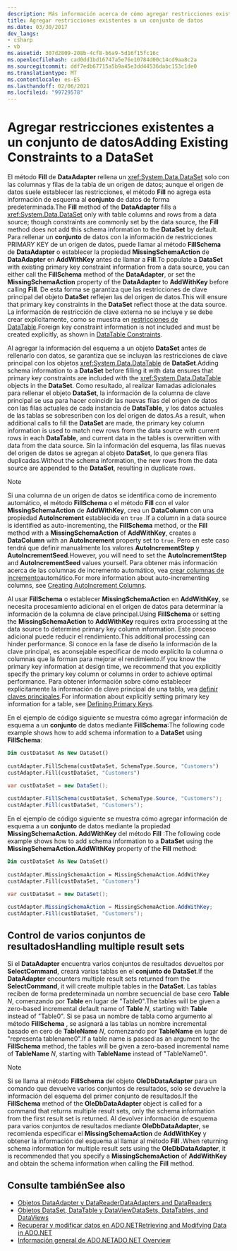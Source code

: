 ```yaml
---
description: Más información acerca de cómo agregar restricciones existentes a un conjunto de información
title: Agregar restricciones existentes a un conjunto de datos
ms.date: 03/30/2017
dev_langs:
- csharp
- vb
ms.assetid: 307d2809-208b-4cf8-b6a9-5d16f15fc16c
ms.openlocfilehash: cad0dd1bd16747a5e76e10784d00c14cd9aa8c2a
ms.sourcegitcommit: ddf7edb67715a5b9a45e3dd44536dabc153c1de0
ms.translationtype: MT
ms.contentlocale: es-ES
ms.lasthandoff: 02/06/2021
ms.locfileid: "99729578"
---
```

# <a name="adding-existing-constraints-to-a-dataset"></a><span data-ttu-id="93fe5-103">Agregar restricciones existentes a un conjunto de datos</span><span class="sxs-lookup"><span data-stu-id="93fe5-103">Adding Existing Constraints to a DataSet</span></span>

<span data-ttu-id="93fe5-104">El método **Fill** de **DataAdapter** rellena un <xref:System.Data.DataSet> solo con las columnas y filas de la tabla de un origen de datos; aunque el origen de datos suele establecer las restricciones, el método **Fill** no agrega esta información de esquema al **conjunto** de datos de forma predeterminada.</span><span class="sxs-lookup"><span data-stu-id="93fe5-104">The **Fill** method of the **DataAdapter** fills a <xref:System.Data.DataSet> only with table columns and rows from a data source; though constraints are commonly set by the data source, the **Fill** method does not add this schema information to the **DataSet** by default.</span></span> <span data-ttu-id="93fe5-105">Para rellenar un **conjunto** de datos con la información de restricciones PRIMARY KEY de un origen de datos, puede llamar al método **FillSchema** de **DataAdapter** o establecer la propiedad **MissingSchemaAction** de **DataAdapter** en **AddWithKey** antes de llamar a **Fill**.</span><span class="sxs-lookup"><span data-stu-id="93fe5-105">To populate a **DataSet** with existing primary key constraint information from a data source, you can either call the **FillSchema** method of the **DataAdapter**, or set the **MissingSchemaAction** property of the **DataAdapter** to **AddWithKey** before calling **Fill**.</span></span> <span data-ttu-id="93fe5-106">De esta forma se garantiza que las restricciones de clave principal del objeto **DataSet** reflejen las del origen de datos.</span><span class="sxs-lookup"><span data-stu-id="93fe5-106">This will ensure that primary key constraints in the **DataSet** reflect those at the data source.</span></span> <span data-ttu-id="93fe5-107">La información de restricción de clave externa no se incluye y se debe crear explícitamente, como se muestra en [restricciones de DataTable](./dataset-datatable-dataview/datatable-constraints.md).</span><span class="sxs-lookup"><span data-stu-id="93fe5-107">Foreign key constraint information is not included and must be created explicitly, as shown in [DataTable Constraints](./dataset-datatable-dataview/datatable-constraints.md).</span></span>  
  
<span data-ttu-id="93fe5-108">Al agregar la información del esquema a un objeto **DataSet** antes de rellenarlo con datos, se garantiza que se incluyan las restricciones de clave principal con los objetos <xref:System.Data.DataTable> de **DataSet**.</span><span class="sxs-lookup"><span data-stu-id="93fe5-108">Adding schema information to a **DataSet** before filling it with data ensures that primary key constraints are included with the <xref:System.Data.DataTable> objects in the **DataSet**.</span></span> <span data-ttu-id="93fe5-109">Como resultado, al realizar llamadas adicionales para rellenar el objeto **DataSet**, la información de la columna de clave principal se usa para hacer coincidir las nuevas filas del origen de datos con las filas actuales de cada instancia de **DataTable**, y los datos actuales de las tablas se sobrescriben con los del origen de datos.</span><span class="sxs-lookup"><span data-stu-id="93fe5-109">As a result, when additional calls to fill the **DataSet** are made, the primary key column information is used to match new rows from the data source with current rows in each **DataTable**, and current data in the tables is overwritten with data from the data source.</span></span> <span data-ttu-id="93fe5-110">Sin la información del esquema, las filas nuevas del origen de datos se agregan al objeto **DataSet**, lo que genera filas duplicadas.</span><span class="sxs-lookup"><span data-stu-id="93fe5-110">Without the schema information, the new rows from the data source are appended to the **DataSet**, resulting in duplicate rows.</span></span>  
  
> [!NOTE]
> <span data-ttu-id="93fe5-111">Si una columna de un origen de datos se identifica como de incremento automático, el método **FillSchema** o el método **Fill** con el valor **MissingSchemaAction** de **AddWithKey**, crea un **DataColumn** con una propiedad **AutoIncrement** establecida en `true` .</span><span class="sxs-lookup"><span data-stu-id="93fe5-111">If a column in a data source is identified as auto-incrementing, the **FillSchema** method, or the **Fill** method with a **MissingSchemaAction** of **AddWithKey**, creates a **DataColumn** with an **AutoIncrement** property set to `true`.</span></span> <span data-ttu-id="93fe5-112">Pero en este caso tendrá que definir manualmente los valores **AutoIncrementStep** y **AutoIncrementSeed**.</span><span class="sxs-lookup"><span data-stu-id="93fe5-112">However, you will need to set the **AutoIncrementStep** and **AutoIncrementSeed** values yourself.</span></span> <span data-ttu-id="93fe5-113">Para obtener más información acerca de las columnas de incremento automático, vea [crear columnas de incremento](./dataset-datatable-dataview/creating-autoincrement-columns.md)automático.</span><span class="sxs-lookup"><span data-stu-id="93fe5-113">For more information about auto-incrementing columns, see [Creating AutoIncrement Columns](./dataset-datatable-dataview/creating-autoincrement-columns.md).</span></span>  
  
<span data-ttu-id="93fe5-114">Al usar **FillSchema** o establecer **MissingSchemaAction** en **AddWithKey**, se necesita procesamiento adicional en el origen de datos para determinar la información de la columna de clave principal.</span><span class="sxs-lookup"><span data-stu-id="93fe5-114">Using **FillSchema** or setting the **MissingSchemaAction** to **AddWithKey** requires extra processing at the data source to determine primary key column information.</span></span> <span data-ttu-id="93fe5-115">Este proceso adicional puede reducir el rendimiento.</span><span class="sxs-lookup"><span data-stu-id="93fe5-115">This additional processing can hinder performance.</span></span> <span data-ttu-id="93fe5-116">Si conoce en la fase de diseño la información de la clave principal, es aconsejable especificar de modo explícito la columna o columnas que la forman para mejorar el rendimiento.</span><span class="sxs-lookup"><span data-stu-id="93fe5-116">If you know the primary key information at design time, we recommend that you explicitly specify the primary key column or columns in order to achieve optimal performance.</span></span> <span data-ttu-id="93fe5-117">Para obtener información sobre cómo establecer explícitamente la información de clave principal de una tabla, vea [definir claves principales](./dataset-datatable-dataview/defining-primary-keys.md).</span><span class="sxs-lookup"><span data-stu-id="93fe5-117">For information about explicitly setting primary key information for a table, see [Defining Primary Keys](./dataset-datatable-dataview/defining-primary-keys.md).</span></span>
  
<span data-ttu-id="93fe5-118">En el ejemplo de código siguiente se muestra cómo agregar información de esquema a un **conjunto** de datos mediante **FillSchema**:</span><span class="sxs-lookup"><span data-stu-id="93fe5-118">The following code example shows how to add schema information to a **DataSet** using **FillSchema**:</span></span>
  
```vb  
Dim custDataSet As New DataSet()  
  
custAdapter.FillSchema(custDataSet, SchemaType.Source, "Customers")  
custAdapter.Fill(custDataSet, "Customers")  
```  
  
```csharp  
var custDataSet = new DataSet();  
  
custAdapter.FillSchema(custDataSet, SchemaType.Source, "Customers");  
custAdapter.Fill(custDataSet, "Customers");  
```  
  
<span data-ttu-id="93fe5-119">En el ejemplo de código siguiente se muestra cómo agregar información de esquema a un **conjunto** de datos mediante la propiedad **MissingSchemaAction. AddWithKey** del método **Fill** :</span><span class="sxs-lookup"><span data-stu-id="93fe5-119">The following code example shows how to add schema information to a **DataSet** using the **MissingSchemaAction.AddWithKey** property of the **Fill** method:</span></span>
  
```vb  
Dim custDataSet As New DataSet()  
  
custAdapter.MissingSchemaAction = MissingSchemaAction.AddWithKey  
custAdapter.Fill(custDataSet, "Customers")  
```  
  
```csharp  
var custDataSet = new DataSet();  
  
custAdapter.MissingSchemaAction = MissingSchemaAction.AddWithKey;  
custAdapter.Fill(custDataSet, "Customers");  
```  
  
## <a name="handling-multiple-result-sets"></a><span data-ttu-id="93fe5-120">Control de varios conjuntos de resultados</span><span class="sxs-lookup"><span data-stu-id="93fe5-120">Handling multiple result sets</span></span>  

<span data-ttu-id="93fe5-121">Si el **DataAdapter** encuentra varios conjuntos de resultados devueltos por **SelectCommand**, creará varias tablas en el **conjunto de DataSet**.</span><span class="sxs-lookup"><span data-stu-id="93fe5-121">If the **DataAdapter** encounters multiple result sets returned from the **SelectCommand**, it will create multiple tables in the **DataSet**.</span></span> <span data-ttu-id="93fe5-122">Las tablas reciben de forma predeterminada un nombre secuencial de base cero **Table** *N*, comenzando por **Table** en lugar de "Table0".</span><span class="sxs-lookup"><span data-stu-id="93fe5-122">The tables will be given a zero-based incremental default name of **Table** *N*, starting with **Table** instead of "Table0".</span></span> <span data-ttu-id="93fe5-123">Si se pasa un nombre de tabla como argumento al método **FillSchema** , se asignará a las tablas un nombre incremental basado en cero de **TableName** *N*, comenzando por **TableName** en lugar de "representa tablename0".</span><span class="sxs-lookup"><span data-stu-id="93fe5-123">If a table name is passed as an argument to the **FillSchema** method, the tables will be given a zero-based incremental name of **TableName** *N*, starting with **TableName** instead of "TableName0".</span></span>  
  
> [!NOTE]
> <span data-ttu-id="93fe5-124">Si se llama al método **FillSchema** del objeto **OleDbDataAdapter** para un comando que devuelve varios conjuntos de resultados, solo se devuelve la información del esquema del primer conjunto de resultados.</span><span class="sxs-lookup"><span data-stu-id="93fe5-124">If the **FillSchema** method of the **OleDbDataAdapter** object is called for a command that returns multiple result sets, only the schema information from the first result set is returned.</span></span> <span data-ttu-id="93fe5-125">Al devolver información de esquema para varios conjuntos de resultados mediante **OleDbDataAdapter**, se recomienda especificar el **MissingSchemaAction** de **AddWithKey** y obtener la información del esquema al llamar al método **Fill** .</span><span class="sxs-lookup"><span data-stu-id="93fe5-125">When returning schema information for multiple result sets using the **OleDbDataAdapter**, it is recommended that you specify a **MissingSchemaAction** of **AddWithKey** and obtain the schema information when calling the **Fill** method.</span></span>  
  
## <a name="see-also"></a><span data-ttu-id="93fe5-126">Consulte también</span><span class="sxs-lookup"><span data-stu-id="93fe5-126">See also</span></span>

- [<span data-ttu-id="93fe5-127">Objetos DataAdapter y DataReader</span><span class="sxs-lookup"><span data-stu-id="93fe5-127">DataAdapters and DataReaders</span></span>](dataadapters-and-datareaders.md)
- [<span data-ttu-id="93fe5-128">Objetos DataSet, DataTable y DataView</span><span class="sxs-lookup"><span data-stu-id="93fe5-128">DataSets, DataTables, and DataViews</span></span>](./dataset-datatable-dataview/index.md)
- [<span data-ttu-id="93fe5-129">Recuperar y modificar datos en ADO.NET</span><span class="sxs-lookup"><span data-stu-id="93fe5-129">Retrieving and Modifying Data in ADO.NET</span></span>](retrieving-and-modifying-data.md)
- [<span data-ttu-id="93fe5-130">Información general de ADO.NET</span><span class="sxs-lookup"><span data-stu-id="93fe5-130">ADO.NET Overview</span></span>](ado-net-overview.md)
